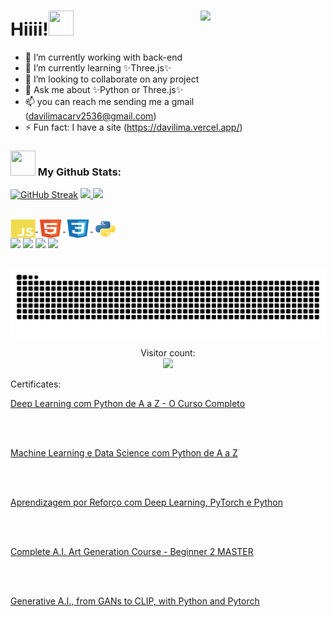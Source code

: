### <h1>Hiiii!<img src="https://github.com/claytonjhamilton/claytonjhamilton/blob/main/images/waving_hand.gif" width="40px" height='40px'><img align='right' src='https://user-images.githubusercontent.com/5713670/87202985-820dcb80-c2b6-11ea-9f56-7ec461c497c3.gif' width='200'></h1>


- 🔭 I’m currently working with back-end
- 🌱 I’m currently learning ✨Three.js✨
- 👯 I’m looking to collaborate on any project
- 💬 Ask me about ✨Python or Three.js✨
- 📫 you can reach me sending me a gmail (davilimacarv2536@gmail.com)
- ⚡ Fun fact: I have a site (https://davilima.vercel.app/)


 



<!-- status: !-->
### <img src='https://media1.giphy.com/media/du3J3cXyzhj75IOgvA/giphy.gif?cid=ecf05e47x2g034i9pzwtzzsd3xgg2w9nr94t4tflbbgo3008&rid=giphy.gif' width='40px' height='40px'> My Github Stats:

[![GitHub Streak](https://github-readme-streak-stats.herokuapp.com/?user=Davi-ldc&theme=dark)](https://github.com/Davi-ldc)
<a href="https://github.com/Davi-ldc">
<img src="https://github-readme-stats.vercel.app/api?username=Davi-ldc&show_icons=true&theme=dark&include_all_commits=true&count_private=true"/>
<img height="200em" src="https://github-readme-stats.vercel.app/api/top-langs/?username=Davi-ldc&layout=compact&langs_count=7&theme=dark"/>



<!-- linguagens: !-->
<div style="display: inline_block"><br>
  <img align="center" alt="Davi-Js" height="30" width="40" src="https://raw.githubusercontent.com/devicons/devicon/master/icons/javascript/javascript-plain.svg">
  <img align="center" alt="Davi-HTML" height="30" width="40" src="https://raw.githubusercontent.com/devicons/devicon/master/icons/html5/html5-original.svg">
  <img align="center" alt="Davi-CSS" height="30" width="40" src="https://raw.githubusercontent.com/devicons/devicon/master/icons/css3/css3-original.svg">
  <img align="center" alt="Davi-Python" height="30" width="40" src="https://raw.githubusercontent.com/devicons/devicon/master/icons/python/python-original.svg">
</div>
  
<!-- redes sociais: !-->

<div> 
  <a href="https://www.youtube.com/channel/UCMVjD8KStr2y0OK5hJknIog" target="_blank"><img src="https://img.shields.io/badge/YouTube-FF0000?style=for-the-badge&logo=youtube&logoColor=white" target="_blank"></a>
  <a href="https://https://www.instagram.com/davi_lima_d/" target="_blank"><img src="https://img.shields.io/badge/-Instagram-%23E4405F?style=for-the-badge&logo=instagram&logoColor=white" target="_blank"></a>
 <a href="https://discord.gg/WYbtAMRX" target="_blank"><img src="https://img.shields.io/badge/Discord-7289DA?style=for-the-badge&logo=discord&logoColor=white" target="_blank"></a> 
  <a href = "https://mail.google.com/mail/u/0/#sent?compose=DmwnWrRlQhldCCMlQSNxpQWsghLvQblWdtdCzfmBPsMxTTkxBStpnxcCxKvtPtXvWjnkdgmwkhVb"><img src="https://img.shields.io/badge/-Gmail-%23333?style=for-the-badge&logo=gmail&logoColor=white" target="_blank"></a>

  
  ##
 
  ![Snake animation](https://github.com/Davi-ldc/Davi-ldc/blob/output/github-contribution-grid-snake.svg)

<p align="center"> 
  Visitor count:<br>
  <img src="https://profile-counter.glitch.me/Davi-ldc/count.svg" />
</p>

 
 
 
 


Certificates:

<a href="https://udemy-certificate.s3.amazonaws.com/image/UC-d3f426b7-7813-4e39-a702-f8bae717540d.jpg?v=1658855727000">
     Deep Learning com Python de A a Z - O Curso Completo
</a>



<br></br>


<a href="https://udemy-certificate.s3.amazonaws.com/image/UC-777c8db5-970e-4e43-809e-9e6558617271.jpg?v=1655752716000">
     Machine Learning e Data Science com Python de A a Z
</a>


<br></br>


<a href="https://www.udemy.com/certificate/UC-a2938eaf-5830-48e1-8424-b89516bfbc3a/">
     Aprendizagem por Reforço com Deep Learning, PyTorch e Python
</a>

<br></br>

<a href="https://udemy-certificate.s3.amazonaws.com/image/UC-4038e901-e1d2-4668-b07b-9da13db90bdf.jpg?v=1661279132000">
     Complete A.I. Art Generation Course - Beginner 2 MASTER
</a>



<br></br>

<a href="https://udemy-certificate.s3.amazonaws.com/image/UC-4038e901-e1d2-4668-b07b-9da13db90bdf.jpg?v=1661279132000](https://udemy-certificate.s3.amazonaws.com/image/UC-2be2833d-b10d-400a-8bd8-f248dad2230c.jpg?v=1663019640000)">
     Generative A.I., from GANs to CLIP, with Python and Pytorch
</a>
